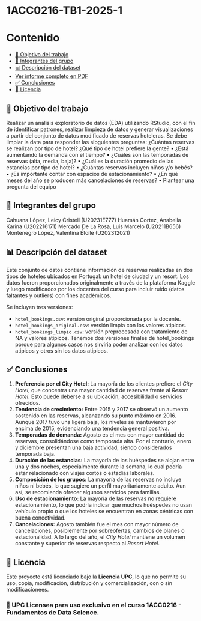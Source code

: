 # 1ACC0216-TB1-2025-1
# Contenido

- [🎯 Objetivo del trabajo](#-objetivo-del-trabajo)
- [👥 Integrantes del grupo](#-integrantes-del-grupo)
- [📊 Descripción del dataset](#-descripción-del-dataset)
- [Ver informe completo en PDF](./upc-4-tb1.pdf)
- [✅ Conclusiones](#-conclusiones)
- [🔐 Licencia](#-licencia)

## 🎯 Objetivo del trabajo
Realizar un análisis exploratorio de datos (EDA) utilizando RStudio, con el fin de identificar patrones, realizar limpieza de datos y generar visualizaciones a partir del conjunto de datos modificado de reservas hoteleras.
Se debe limpiar la data para responder las sibguientes preguntas:
¿Cuántas reservas se realizan por tipo de hotel? ¿Qué tipo de hotel prefiere la gente?
▪ ¿Está aumentando la demanda con el tiempo?
▪ ¿Cuáles son las temporadas de reservas (alta, media, baja)?
▪ ¿Cuál es la duración promedio de las estancias por tipo de hotel?
▪ ¿Cuántas reservas incluyen niños y/o bebés?
▪ ¿Es importante contar con espacios de estacionamiento?
▪ ¿En qué meses del año se producen más cancelaciones de reservas?
▪ Plantear una pregunta del equipo


## 👥 Integrantes del grupo
Cahuana López, Leicy Cristell (U20231E777) 
Huamán Cortez, Anabella Karina (U202216171) 
Mercado De La Rosa, Luis Marcelo (U20211B656) 
Montenegro López, Valentina Étoile (U202312021) 

## 📊 Descripción del dataset
Este conjunto de datos contiene información de reservas realizadas en dos tipos de hoteles ubicados en Portugal: un hotel de ciudad y un resort. Los datos fueron proporcionados originalmente a través de la plataforma Kaggle y luego modificados por los docentes del curso para incluir ruido (datos faltantes y outliers) con fines académicos.

Se incluyen tres versiones:
- `hotel_bookings.csv`: versión original proporcionada por la docente.
- `hotel_bookings_original.csv`: versión limpia con los valores atipicos.
- `hotel_bookings_limpio.csv`: versión preprocesada con tratamiento de NA y valores atípicos.
Tenemos dos versiones finales de hotel_bookings porque para algunos casos nos sirviria poder analizar con los datos atipicos y otros sin los datos atipicos.

## ✅ Conclusiones
1. **Preferencia por el City Hotel:** La mayoría de los clientes prefiere el *City Hotel*, que concentra una mayor cantidad de reservas frente al *Resort Hotel*. Esto puede deberse a su ubicación, accesibilidad o servicios ofrecidos.
2. **Tendencia de crecimiento:** Entre 2015 y 2017 se observó un aumento sostenido en las reservas, alcanzando su punto máximo en 2016. Aunque 2017 tuvo una ligera baja, los niveles se mantuvieron por encima de 2015, evidenciando una tendencia general positiva.
3. **Temporadas de demanda:** Agosto es el mes con mayor cantidad de reservas, consolidándose como temporada alta. Por el contrario, enero y diciembre presentan una baja actividad, siendo considerados temporada baja.
4. **Duración de las estancias:** La mayoría de los huéspedes se alojan entre una y dos noches, especialmente durante la semana, lo cual podría estar relacionado con viajes cortos o estadías laborales.
5. **Composición de los grupos:** La mayoría de las reservas no incluye niños ni bebés, lo que sugiere un perfil mayoritariamente adulto. Aun así, se recomienda ofrecer algunos servicios para familias.
6. **Uso de estacionamiento:** La mayoría de las reservas no requiere estacionamiento, lo que podría indicar que muchos huéspedes no usan vehículo propio o que los hoteles se encuentran en zonas céntricas con buena conectividad.
7. **Cancelaciones:** Agosto también fue el mes con mayor número de cancelaciones, posiblemente por sobreofertas, cambios de planes o estacionalidad. A lo largo del año, el *City Hotel* mantiene un volumen constante y superior de reservas respecto al *Resort Hotel*.

## 🔐 Licencia
Este proyecto está licenciado bajo la **Licencia UPC**, lo que no permite su uso, copia, modificación, distribución y comercialización, con o sin modificacionees.

### 📄 UPC Licensea para uso exclusivo en el curso 1ACC0216 - Fundamentos de Data Science.
